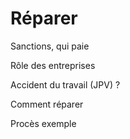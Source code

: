 # Réparer


Sanctions, qui paie

Rôle des entreprises

Accident du travail (JPV) ?

Comment réparer

Procès exemple

